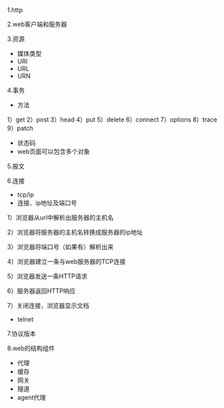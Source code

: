 1.http

2.web客户端和服务器

3.资源

- 媒体类型
- URI
- URL
- URN

4.事务

- 方法

1）get
2）post
3）head
4）put
5）delete
6）connect
7）options
8）trace
9）patch
- 状态码
- web页面可以包含多个对象

5.报文

6.连接

- tcp/ip
- 连接、ip地址及端口号

1）浏览器从url中解析出服务器的主机名

2）浏览器将服务器的主机名转换成服务器的ip地址

3）浏览器将端口号（如果有）解析出来

4）浏览器建立一条与web服务器的TCP连接

5）浏览器发送一条HTTP请求

6）服务器返回HTTP响应

7）关闭连接，浏览器显示文档
- telnet

7.协议版本

8.web的结构组件

- 代理
- 缓存
- 网关
- 隧道
- agent代理